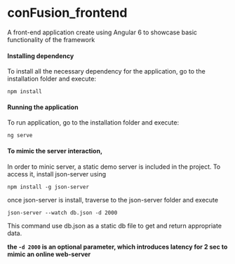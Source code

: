 # conFusion_frontend
A front-end application create using Angular 6 to showcase basic functionality of the framework


#### Installing dependency

To install all the necessary dependency for the application, go to the installation folder and execute:

```
npm install
```

#### Running the application

To run application, go to the installation folder and execute:

```
ng serve
```

#### To mimic the server interaction, 

In order to minic server, a static demo server is included in the project. To access it, install json-server using

```
npm install -g json-server
```

once json-server is install, traverse to the json-server folder and execute

```
json-server --watch db.json -d 2000
```

This command use db.json as a static db file to get and return appropriate data.

**the `-d 2000` is an optional parameter, which introduces latency for 2 sec to mimic an online web-server**
